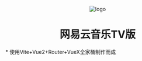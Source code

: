 
<center>

![logo]('https://github.com/Groupguanfang/Netease-Vite/raw/c63b291c232e206ff30b5e21bfd798d5b4d1e7b4/src/assets/neteaselogo.png')
# 网易云音乐TV版

</center>
* 使用Vite+Vue2+Router+VueX全家桶制作而成